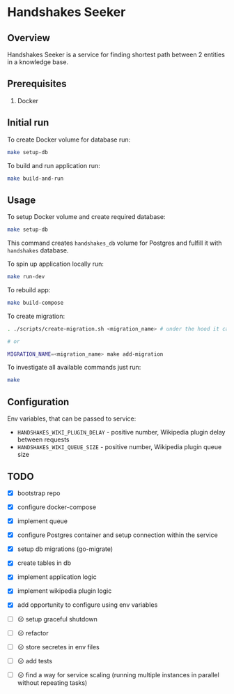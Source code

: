 # Handshakes Seeker

## Overview

Handshakes Seeker is a service for finding shortest path between 2 entities in a knowledge base.

## Prerequisites

1. Docker

## Initial run

To create Docker volume for database run:

```bash
make setup-db
```

To build and run application run:

```bash
make build-and-run
```

## Usage

To setup Docker volume and create required database:

```bash
make setup-db
```

This command creates `handshakes_db` volume for Postgres and fulfill it with `handshakes` database.

To spin up application locally run:

```bash
make run-dev
```

To rebuild app:

```bash
make build-compose
```

To create migration:

```bash
. ./scripts/create-migration.sh <migration_name> # under the hood it calls make add-migration

# or

MIGRATION_NAME=<migration_name> make add-migration
```

To investigate all available commands just run:

```bash
make
```

## Configuration

Env variables, that can be passed to service:

- `HANDSHAKES_WIKI_PLUGIN_DELAY` - positive number, Wikipedia plugin delay between requests
- `HANDSHAKES_WIKI_QUEUE_SIZE` - positive number, Wikipedia plugin queue size

## TODO

- [x] bootstrap repo
- [x] configure docker-compose
- [x] implement queue
- [x] configure Postgres container and setup connection within the service
- [x] setup db migrations (go-migrate)
- [x] create tables in db
- [x] implement application logic
- [x] implement wikipedia plugin logic
- [x] add opportunity to configure using env variables
- [ ] ☹️ setup graceful shutdown
- [ ] ☹️ refactor
- [ ] ☹️ store secretes in env files
- [ ] ☹️ add tests
- [ ] ☹️ find a way for service scaling (running multiple instances in parallel without repeating tasks)


